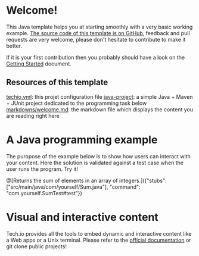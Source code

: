 
# Welcome!

This Java template helps you at starting smoothly with a very basic working example. [The source code of this template is on GitHub](), feedback and pull requests are very welcome, please don't hesitate to contribute to make it better.

If it is your first contribution then you probably should have a look on the [Getting Started](https://gettingstarted) document.

## Resources of this template
[techio.yml](https://github.com): this projet configuration file
[java-project](https://github.com): a simple Java + Maven + JUnit project dedicated to the programming task below
[markdowns/welcome.md](https://github.com): the markdown file which displays the content you are reading right here

# A Java programming example

The puropose of the example below is to show how users can interact with your content. Here the solution is validated against a test case when the user runs the program. Try it!

@[Returns the sum of elements in an array of integers.]({"stubs": ["src/main/java/com/yourself/Sum.java"], "command": "com.yourself.SumTest#test"})

# Visual and interactive content

Tech.io provides all the tools to embed dynamic and interactive content like a Web apps or a Unix terminal. Please refer to the [official documentation]() or git clone public projects!